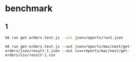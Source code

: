 # benchmark

## 1

```bash
k6 run get-orders.test.js --out json=reports/run1.json
```

```
k6 run get-orders.test.js --out json=reports/mac/nest/get-orders/json/result-1.json --out csv=reports/mac/nest/get-orders/csv/result-1.csv
```
